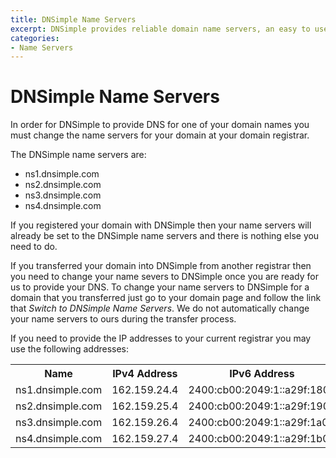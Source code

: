 ```yaml
---
title: DNSimple Name Servers
excerpt: DNSimple provides reliable domain name servers, an easy to use web interface, and a REST API for automation. Hosted DNS made easy.
categories:
- Name Servers
---
```


# DNSimple Name Servers

In order for DNSimple to provide DNS for one of your domain names you must change the name servers for your domain at your domain registrar.

The DNSimple name servers are:

- ns1.dnsimple.com
- ns2.dnsimple.com
- ns3.dnsimple.com
- ns4.dnsimple.com

If you registered your domain with DNSimple then your name servers will already be set to the DNSimple name servers and there is nothing else you need to do.

If you transferred your domain into DNSimple from another registrar then you need to change your name severs to DNSimple once you are ready for us to provide your DNS. To change your name servers to DNSimple for a domain that you transferred just go to your domain page and follow the link that *Switch to DNSimple Name Servers*. We do not automatically change your name servers to ours during the transfer process.

If you need to provide the IP addresses to your current registrar you may use the following addresses:

<table>
<tr>
<th>Name</th>
<th>IPv4 Address</th>
<th>IPv6 Address</th>
</tr>
<tr>
<td>ns1.dnsimple.com</td>
<td>162.159.24.4</td>
<td>2400:cb00:2049:1::a29f:1804</td>
</tr>
<tr>
<td>ns2.dnsimple.com</td>
<td>162.159.25.4</td>
<td>2400:cb00:2049:1::a29f:1904</td>
</tr>
<tr>
<td>ns3.dnsimple.com</td>
<td>162.159.26.4</td>
<td>2400:cb00:2049:1::a29f:1a04</td>
</tr>
<tr>
<td>ns4.dnsimple.com</td>
<td>162.159.27.4</td>
<td>2400:cb00:2049:1::a29f:1b04</td>
</tr>
</table>
